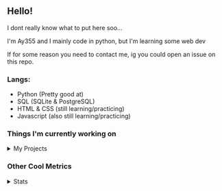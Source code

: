## Hello!

I dont really know what to put here soo...

I'm Ay355 and I mainly code in python, but I'm learning some web dev

If for some reason you need to contact me, ig you could open an issue on this repo.

### Langs:
 - Python (Pretty good at)
 - SQL (SQLite & PostgreSQL)
 - HTML & CSS (still learning/practicing)
 - Javascript (also still learning/practicing)

 
### Things I'm currently working on

<details>
 <summary>My Projects</summary>
<br>
 
[Standle](https://discord.com/oauth2/authorize?client_id=810345494223781899&scope=bot&permissions=8)
 - A multipurpose discord bot for your server made with discord.py.

[RoboAy355](https://github.com/Ay-355/RoboAy355)
 - A personal discord bot that I use for random things.

[Asyncdictionary](https://github.com/Ay-355/asyncdictionary)
 - An async wrapper for a dictionary API. See the README for more info.

 
That's pretty much it, other stuff is closed-source cause I'm spending most of my time learning.
 
</details>


### Other Cool Metrics


<details>
<summary>Stats</summary>
<br>
 
<a href="https://github.com/Ay-355">
 <img align="center" src="https://github-readme-stats.vercel.app/api?username=Ay-355&theme=tokyonight&show_icons=true&count_private=true&hide_border=true" />
</a><a href="https://github.com/Ay-355">
  <img align="center" src="https://github-readme-stats.vercel.app/api/top-langs/?username=Ay-355&hide=toml&layout=compact&langs_count=8&theme=tokyonight&hide_border=true" />
</a>

 
&nbsp;

 
<!--START_SECTION:waka-->
**🐱 My Github Data** 

> 🏆 311 Contributions in the Year 2021
 > 
> 📦 1.2 kB Used in Github's Storage 
 > 
> 🚫 Not Opted to Hire
 > 
> 📜 9 Public Repositories 
 > 
> 🔑 2 Private Repositories  
 > 
**I'm a Night 🦉** 

```text
🌞 Morning    4 commits      ░░░░░░░░░░░░░░░░░░░░░░░░░   2.08% 
🌆 Daytime    81 commits     ██████████░░░░░░░░░░░░░░░   42.19% 
🌃 Evening    99 commits     █████████████░░░░░░░░░░░░   51.56% 
🌙 Night      8 commits      █░░░░░░░░░░░░░░░░░░░░░░░░   4.17%

```
📅 **I'm Most Productive on Thursday** 

```text
Monday       30 commits     ████░░░░░░░░░░░░░░░░░░░░░   15.62% 
Tuesday      30 commits     ████░░░░░░░░░░░░░░░░░░░░░   15.62% 
Wednesday    19 commits     ██░░░░░░░░░░░░░░░░░░░░░░░   9.9% 
Thursday     31 commits     ████░░░░░░░░░░░░░░░░░░░░░   16.15% 
Friday       28 commits     ███░░░░░░░░░░░░░░░░░░░░░░   14.58% 
Saturday     31 commits     ████░░░░░░░░░░░░░░░░░░░░░   16.15% 
Sunday       23 commits     ███░░░░░░░░░░░░░░░░░░░░░░   11.98%

```


📊 **This Week I Spent My Time On** 

```text
⌚︎ Time Zone: America/Phoenix

💬 Programming Languages: 
Python                   12 hrs 45 mins      ████████████████████░░░░░   79.68% 
HTML                     1 hr 42 mins        ██░░░░░░░░░░░░░░░░░░░░░░░   10.65% 
CSS                      37 mins             █░░░░░░░░░░░░░░░░░░░░░░░░   3.93% 
Other                    34 mins             █░░░░░░░░░░░░░░░░░░░░░░░░   3.64% 
C++                      14 mins             ░░░░░░░░░░░░░░░░░░░░░░░░░   1.47%

🔥 Editors: 
VS Code                  16 hrs              █████████████████████████   100.0%

🐱‍💻 Projects: 
standle-bot              7 hrs 28 mins       ███████████░░░░░░░░░░░░░░   46.75% 
RoboAy355                5 hrs 24 mins       ████████░░░░░░░░░░░░░░░░░   33.74% 
learnweb                 2 hrs 20 mins       ███░░░░░░░░░░░░░░░░░░░░░░   14.6% 
grass                    36 mins             █░░░░░░░░░░░░░░░░░░░░░░░░   3.8% 
discord.py               10 mins             ░░░░░░░░░░░░░░░░░░░░░░░░░   1.1%

💻 Operating System: 
Windows                  16 hrs              █████████████████████████   100.0%

```

**I Mostly Code in Python** 

```text
Python                   6 repos             ██████████████████░░░░░░░   75.0% 
HTML                     1 repo              ███░░░░░░░░░░░░░░░░░░░░░░   12.5% 
C++                      1 repo              ███░░░░░░░░░░░░░░░░░░░░░░   12.5%

```



 Last Updated on 23/06/2021
<!--END_SECTION:waka-->
</details>
